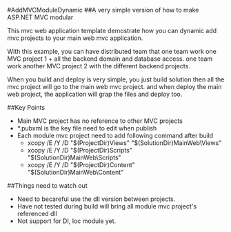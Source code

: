 #AddMVCModuleDynamic
##A very simple version of how to make ASP.NET MVC modular

This mvc web application template demostrate how you can dynamic add mvc projects to your main web mvc application.

With this example, you can have distributed team that one team work one MVC project 1 + all the backend domain and database access.
one team work another MVC project 2 with the different backend projects.

When you build and deploy is very simple, you just build solution then all the mvc project will go to the main web mvc project.
and when deploy the main web project, the application will grap the files and deploy too.


##Key Points
+  Main MVC project has no reference to other MVC projects
+  *.pubxml is the key file need to edit when publish
+  Each module mvc project need to add following command after build
    +  xcopy /E /Y /D "$(ProjectDir)Views" "$(SolutionDir)MainWeb\Views"
    +  xcopy /E /Y /D "$(ProjectDir)Scripts" "$(SolutionDir)MainWeb\Scripts"
    +  xcopy /E /Y /D "$(ProjectDir)Content" "$(SolutionDir)MainWeb\Content"

##Things need to watch out
+ Need to becareful use the dll version between projects.
+ Have not tested during build will bring all module mvc project's referenced dll
+ Not support for DI, Ioc module yet.




